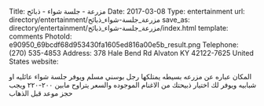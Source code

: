 Title:          مزرعة - جلسة شواء - ذبائح
Date:           2017-03-08
Type:           entertainment
url:            directory/entertainment/مزرعة_جلسة-شواء_ذبائح
save_as:        directory/entertainment/مزرعة_جلسة-شواء_ذبائح/index.html
template:       comments
PhotoId:        e90950_69bcdf68d953430fa1605ed816a00e5b_result.png
Telephone:      (270) 535-4853
Address:        378 Hale Bend Rd Alvaton‎ KY‎ 42122-7625 United States
website:        

المكان عباره عن مزرعه بسيطه يمتلكها رجل بوسني مسلم ويوفر جلسة شواء عائليه او شبابيه ويوفر لك اختيار ذبيحتك من الاغنام الموجوده والسعر يتراوح مابين ٢٠٠-٢٢٠ ويجب حجز موعد قبل الذهاب